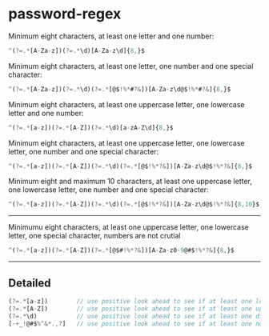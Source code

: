 # password-regex

Minimum eight characters, at least one letter and one number:
```js
^(?=.*[A-Za-z])(?=.*\d)[A-Za-z\d]{8,}$
```

Minimum eight characters, at least one letter, one number and one special character:
```js
^(?=.*[A-Za-z])(?=.*\d)(?=.*[@$!%*#?&])[A-Za-z\d@$!%*#?&]{8,}$
```

Minimum eight characters, at least one uppercase letter, one lowercase letter and one number:
```js
^(?=.*[a-z])(?=.*[A-Z])(?=.*\d)[a-zA-Z\d]{8,}$
```

Minimum eight characters, at least one uppercase letter, one lowercase letter, one number and one special character:
```js
^(?=.*[a-z])(?=.*[A-Z])(?=.*\d)(?=.*[@$!%*?&])[A-Za-z\d@$!%*?&]{8,}$
```

Minimum eight and maximum 10 characters, at least one uppercase letter, one lowercase letter, one number and one special character:
```js
^(?=.*[a-z])(?=.*[A-Z])(?=.*\d)(?=.*[@$!%*?&])[A-Za-z\d@$!%*?&]{8,10}$
```

---------------------------------------------------------------
Minimumu eight characters, at least one uppercase letter, one lowercase letter, one special character, numbers are not crutial
```js
^(?=.*[a-z])(?=.*[A-Z])(?=.*[@$#!%*?&])[A-Za-z0-9@#$!%*?&]{8,}$
```
---------------------------------------------------------------
## Detailed
```js
(?=.*[a-z])        // use positive look ahead to see if at least one lower case letter exists
(?=.*[A-Z])        // use positive look ahead to see if at least one upper case letter exists
(?=.*\d)           // use positive look ahead to see if at least one digit exists
[-+_!@#$%^&*.,?]   // use positive look ahead to see if at least one non-word character exists
```
